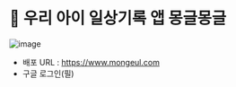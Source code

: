  # 📖 우리 아이 일상기록 앱 몽글몽글

![image](https://github.com/user-attachments/assets/70b77194-bfb1-4e00-bd89-00e192497c47)

 - 배포 URL : https://www.mongeul.com
 - 구글 로그인(필)
